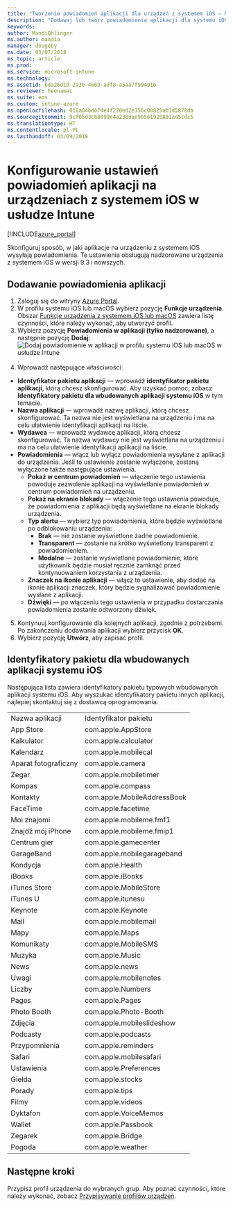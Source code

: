 ```yaml
---
title: "Tworzenie powiadomień aplikacji dla urządzeń z systemem iOS — Microsoft Intune — Azure | Microsoft Docs"
description: "Dodawaj lub twórz powiadomienia aplikacji dla systemu iOS w usłudze Microsoft Intune. Wybierz, które aplikacje mają wysyłać powiadomienia, skonfiguruj ustawienia powiadomień na ekranie blokady, włącz dźwięk, wybierz typ alertu i dodaj znaczek."
keywords: 
author: MandiOhlinger
ms.author: mandia
manager: dougeby
ms.date: 03/07/2018
ms.topic: article
ms.prod: 
ms.service: microsoft-intune
ms.technology: 
ms.assetid: bda26d1d-2a3b-4669-adf8-a5aa7f994916
ms.reviewer: heenamac
ms.suite: ems
ms.custom: intune-azure
ms.openlocfilehash: 018a04bd674e4f270ed2e356c08825ab1d5878da
ms.sourcegitcommit: 9cf05d3cb8099e4a238dae9b561920801ad5cdc6
ms.translationtype: HT
ms.contentlocale: pl-PL
ms.lasthandoff: 03/09/2018
---
```

# <a name="configure-app-notifications-settings-on-ios-devices-in-intune"></a>Konfigurowanie ustawień powiadomień aplikacji na urządzeniach z systemem iOS w usłudze Intune

[!INCLUDE[azure_portal](./includes/azure_portal.md)]

Skonfiguruj sposób, w jaki aplikacje na urządzeniu z systemem iOS wysyłają powiadomienia. Te ustawienia obsługują nadzorowane urządzenia z systemem iOS w wersji 9.3 i nowszych.

## <a name="add-the-app-notification"></a>Dodawanie powiadomienia aplikacji

1. Zaloguj się do witryny [Azure Portal](https://portal.azure.com).
2. W profilu systemu iOS lub macOS wybierz pozycję **Funkcje urządzenia**. Obszar [Funkcje urządzenia z systemem iOS lub macOS](device-features-configure.md) zawiera listę czynności, które należy wykonać, aby utworzyć profil.
3. Wybierz pozycję **Powiadomienia w aplikacji (tylko nadzorowane)**, a następnie pozycję **Dodaj**: ![Dodaj powiadomienie w aplikacji w profilu systemu iOS lub macOS w usłudze Intune](./media/ios-macos-app-notifications.png).
4. Wprowadź następujące właściwości:

  - **Identyfikator pakietu aplikacji** — wprowadź **identyfikator pakietu aplikacji**, którą chcesz skonfigurować. Aby uzyskać pomoc, zobacz **Identyfikatory pakietu dla wbudowanych aplikacji systemu iOS** w tym temacie.
  - **Nazwa aplikacji** — wprowadź nazwę aplikacji, którą chcesz skonfigurować. Ta nazwa nie jest wyświetlana na urządzeniu i ma na celu ułatwienie identyfikacji aplikacji na liście.
  - **Wydawca** — wprowadź wydawcę aplikacji, którą chcesz skonfigurować. Ta nazwa wydawcy nie jest wyświetlana na urządzeniu i ma na celu ułatwienie identyfikacji aplikacji na liście.
  - **Powiadomienia** — włącz lub wyłącz powiadomienia wysyłane z aplikacji do urządzenia. Jeśli to ustawienie zostanie wyłączone, zostaną wyłączone także następujące ustawienia.
    - **Pokaż w centrum powiadomień** — włączenie tego ustawienia powoduje zezwolenie aplikacji na wyświetlanie powiadomień w centrum powiadomień na urządzeniu.
    - **Pokaż na ekranie blokady** — włączenie tego ustawienia powoduje, że powiadomienia z aplikacji będą wyświetlane na ekranie blokady urządzenia.
    - **Typ alertu** — wybierz typ powiadomienia, które będzie wyświetlane po odblokowaniu urządzenia:
      - **Brak** — nie zostanie wyświetlone żadne powiadomienie.
      - **Transparent** — zostanie na krótko wyświetlony transparent z powiadomieniem.
      - **Modalne** — zostanie wyświetlone powiadomienie, które użytkownik będzie musiał ręcznie zamknąć przed kontynuowaniem korzystania z urządzenia.
    - **Znaczek na ikonie aplikacji** — włącz to ustawienie, aby dodać na ikonie aplikacji znaczek, który będzie sygnalizować powiadomienie wysłane z aplikacji.
    - **Dźwięki** — po włączeniu tego ustawienia w przypadku dostarczania powiadomienia zostanie odtworzony dźwięk.

5. Kontynuuj konfigurowanie dla kolejnych aplikacji, zgodnie z potrzebami. Po zakończeniu dodawania aplikacji wybierz przycisk **OK**.
6. Wybierz pozycję **Utwórz**, aby zapisać profil.

## <a name="bundle-id-reference-for-built-in-ios-apps"></a>Identyfikatory pakietu dla wbudowanych aplikacji systemu iOS

Następująca lista zawiera identyfikatory pakietu typowych wbudowanych aplikacji systemu iOS. Aby wyszukać identyfikatory pakietu innych aplikacji, najlepiej skontaktuj się z dostawcą oprogramowania.

|||
|-|-|
|Nazwa aplikacji|Identyfikator pakietu|
|App Store|com.apple.AppStore|
|Kalkulator|com.apple.calculator|
|Kalendarz|com.apple.mobilecal|
|Aparat fotograficzny|com.apple.camera|
|Zegar|com.apple.mobiletimer|
|Kompas|com.apple.compass|
|Kontakty|com.apple.MobileAddressBook|
|FaceTime|com.apple.facetime|
|Moi znajomi|com.apple.mobileme.fmf1|
|Znajdź mój iPhone|com.apple.mobileme.fmip1|
|Centrum gier|com.apple.gamecenter|
|GarageBand|com.apple.mobilegarageband|
|Kondycja|com.apple.Health|
|iBooks|com.apple.iBooks|
|iTunes Store|com.apple.MobileStore|
|iTunes U|com.apple.itunesu|
|Keynote|com.apple.Keynote|
|Mail|com.apple.mobilemail|
|Mapy|com.apple.Maps|
|Komunikaty|com.apple.MobileSMS|
|Muzyka|com.apple.Music|
|News|com.apple.news|
|Uwagi|com.apple.mobilenotes|
|Liczby|com.apple.Numbers|
|Pages|com.apple.Pages|
|Photo Booth|com.apple.Photo-Booth|
|Zdjęcia|com.apple.mobileslideshow|
|Podcasty|com.apple.podcasts|
|Przypomnienia|com.apple.reminders|
|Safari|com.apple.mobilesafari|
|Ustawienia|com.apple.Preferences|
|Giełda|com.apple.stocks|
|Porady|com.apple.tips|
|Filmy|com.apple.videos|
|Dyktafon|com.apple.VoiceMemos|
|Wallet|com.apple.Passbook|
|Zegarek|com.apple.Bridge|
|Pogoda|com.apple.weather|

## <a name="next-steps"></a>Następne kroki

Przypisz profil urządzenia do wybranych grup. Aby poznać czynności, które należy wykonać, zobacz [Przypisywanie profilów urządzeń](device-profile-assign.md).